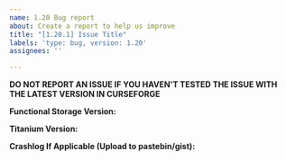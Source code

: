 ```yaml
---
name: 1.20 Bug report
about: Create a report to help us improve
title: "[1.20.1] Issue Title"
labels: 'type: bug, version: 1.20'
assignees: ''

---
```


**DO NOT REPORT AN ISSUE IF YOU HAVEN'T TESTED THE ISSUE WITH THE LATEST VERSION IN CURSEFORGE**

**Functional Storage Version:**

**Titanium Version:**

**Crashlog If Applicable (Upload to pastebin/gist):**
